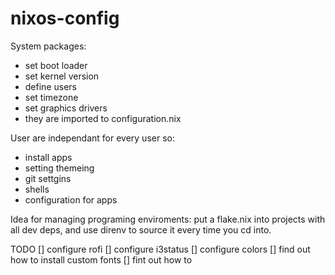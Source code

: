 # nixos-config

System packages:
- set boot loader 
- set kernel version
- define users
- set timezone
- set graphics drivers
- they are imported to configuration.nix

User are independant for every user so:
- install apps
- setting themeing
- git settgins
- shells
- configuration for apps


Idea for managing programing enviroments:
put a flake.nix into projects with all dev deps, and use direnv to source it every
time you cd into.

TODO 
[] configure rofi
[] configure i3status
[] configure colors
[] find out how to install custom fonts
[] fint out how to
